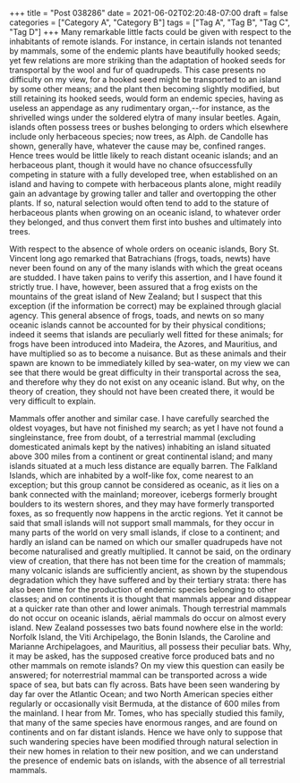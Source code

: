 +++
title = "Post 038286"
date = 2021-06-02T02:20:48-07:00
draft = false
categories = ["Category A", "Category B"]
tags = ["Tag A", "Tag B", "Tag C", "Tag D"]
+++
Many remarkable little facts could be given with respect to the inhabitants of remote islands. For instance, in certain islands not tenanted by mammals, some of the endemic plants have beautifully hooked seeds; yet few relations are more striking than the adaptation of hooked seeds for transportal by the wool and fur of quadrupeds. This case presents no difficulty on my view, for a hooked seed might be transported to an island by some other means; and the plant then becoming slightly modified, but still retaining its hooked seeds, would form an endemic species, having as useless an appendage as any rudimentary organ,--for instance, as the shrivelled wings under the soldered elytra of many insular beetles. Again, islands often possess trees or bushes belonging to orders which elsewhere include only herbaceous species; now trees, as Alph. de Candolle has shown, generally have, whatever the cause may be, confined ranges. Hence trees would be little likely to reach distant oceanic islands; and an herbaceous plant, though it would have no chance ofsuccessfully competing in stature with a fully developed tree, when established on an island and having to compete with herbaceous plants alone, might readily gain an advantage by growing taller and taller and overtopping the other plants. If so, natural selection would often tend to add to the stature of herbaceous plants when growing on an oceanic island, to whatever order they belonged, and thus convert them first into bushes and ultimately into trees.

With respect to the absence of whole orders on oceanic islands, Bory St. Vincent long ago remarked that Batrachians (frogs, toads, newts) have never been found on any of the many islands with which the great oceans are studded. I have taken pains to verify this assertion, and I have found it strictly true. I have, however, been assured that a frog exists on the mountains of the great island of New Zealand; but I suspect that this exception (if the information be correct) may be explained through glacial agency. This general absence of frogs, toads, and newts on so many oceanic islands cannot be accounted for by their physical conditions; indeed it seems that islands are peculiarly well fitted for these animals; for frogs have been introduced into Madeira, the Azores, and Mauritius, and have multiplied so as to become a nuisance. But as these animals and their spawn are known to be immediately killed by sea-water, on my view we can see that there would be great difficulty in their transportal across the sea, and therefore why they do not exist on any oceanic island. But why, on the theory of creation, they should not have been created there, it would be very difficult to explain.

Mammals offer another and similar case. I have carefully searched the oldest voyages, but have not finished my search; as yet I have not found a singleinstance, free from doubt, of a terrestrial mammal (excluding domesticated animals kept by the natives) inhabiting an island situated above 300 miles from a continent or great continental island; and many islands situated at a much less distance are equally barren. The Falkland Islands, which are inhabited by a wolf-like fox, come nearest to an exception; but this group cannot be considered as oceanic, as it lies on a bank connected with the mainland; moreover, icebergs formerly brought boulders to its western shores, and they may have formerly transported foxes, as so frequently now happens in the arctic regions. Yet it cannot be said that small islands will not support small mammals, for they occur in many parts of the world on very small islands, if close to a continent; and hardly an island can be named on which our smaller quadrupeds have not become naturalised and greatly multiplied. It cannot be said, on the ordinary view of creation, that there has not been time for the creation of mammals; many volcanic islands are sufficiently ancient, as shown by the stupendous degradation which they have suffered and by their tertiary strata: there has also been time for the production of endemic species belonging to other classes; and on continents it is thought that mammals appear and disappear at a quicker rate than other and lower animals. Though terrestrial mammals do not occur on oceanic islands, aërial mammals do occur on almost every island. New Zealand possesses two bats found nowhere else in the world: Norfolk Island, the Viti Archipelago, the Bonin Islands, the Caroline and Marianne Archipelagoes, and Mauritius, all possess their peculiar bats. Why, it may be asked, has the supposed creative force produced bats and no other mammals on remote islands? On my view this question can easily be answered; for noterrestrial mammal can be transported across a wide space of sea, but bats can fly across. Bats have been seen wandering by day far over the Atlantic Ocean; and two North American species either regularly or occasionally visit Bermuda, at the distance of 600 miles from the mainland. I hear from Mr. Tomes, who has specially studied this family, that many of the same species have enormous ranges, and are found on continents and on far distant islands. Hence we have only to suppose that such wandering species have been modified through natural selection in their new homes in relation to their new position, and we can understand the presence of endemic bats on islands, with the absence of all terrestrial mammals.
